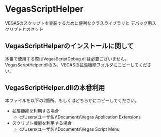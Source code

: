 # VegasScriptHelper

VEGASのスクリプトを実装するために便利なクラスライブラリと
デバッグ用スクリプトとのセット

## VegasScriptHelperのインストールに関して

本番で使用する際はVegasScriptDebug.dllは必要ございません。
VegasScriptHelper.dllのみ、VEGASの拡張機能フォルダにコピーしてください。

## VegasScriptHelper.dllの本番利用

本ファイルを以下の2箇所、もしくはどちらかにコピーしてください。

- 拡張機能を利用する場合
  - c:\Users\(ユーザ名)\Documents\Vegas Application Extensions
- スクリプト機能を利用する場合
  - c:\Users\(ユーザ名)\Documents\Vegas Script Menu
